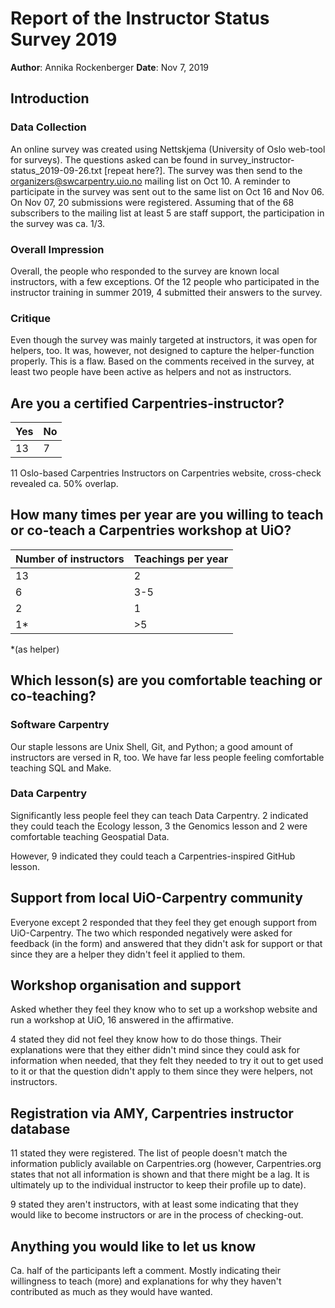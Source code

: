 # Report of the Instructor Status Survey 2019

**Author**: Annika Rockenberger
**Date**: Nov 7, 2019

## Introduction

### Data Collection

An online survey was created using Nettskjema (University of Oslo web-tool for surveys). The questions asked can be found in survey_instructor-status_2019-09-26.txt [repeat here?]. The survey was then send to the organizers@swcarpentry.uio.no mailing list on Oct 10. A reminder to participate in the survey was sent out to the same list on Oct 16 and Nov 06. On Nov 07, 20 submissions were registered. Assuming that of the 68 subscribers to the mailing list at least 5 are staff support, the participation in the survey was ca. 1/3.

### Overall Impression

Overall, the people who responded to the survey are known local instructors, with a few exceptions. Of the 12 people who participated in the instructor training in summer 2019, 4 submitted their answers to the survey.

### Critique

Even though the survey was mainly targeted at instructors, it was open for helpers, too. It was, however, not designed to capture the helper-function properly. This is a flaw. Based on the comments received in the survey, at least two people have been active as helpers and not as instructors.

## Are you a certified Carpentries-instructor?

|Yes|No|
|---|---|
|13|7|

11 Oslo-based Carpentries Instructors on Carpentries website, cross-check revealed ca. 50% overlap.

## How many times per year are you willing to teach or co-teach a Carpentries workshop at UiO?

|Number of instructors|Teachings per year|
|---|---|
|13|2|
|6|3-5|
|2|1|
|1*|>5|

*(as helper)

## Which lesson(s) are you comfortable teaching or co-teaching?

### Software Carpentry

Our staple lessons are Unix Shell, Git, and Python; a good amount of instructors are versed in R, too. We have far less people feeling comfortable teaching SQL and Make.
![]()

### Data Carpentry

Significantly less people feel they can teach Data Carpentry. 2 indicated they could teach the Ecology lesson, 3 the Genomics lesson and 2 were comfortable teaching Geospatial Data.

However, 9 indicated they could teach a Carpentries-inspired GitHub lesson.

## Support from local UiO-Carpentry community

Everyone except 2 responded that they feel they get enough support from UiO-Carpentry. The two which responded negatively were asked for feedback (in the form) and answered that they didn't ask for support or that since they are a helper they didn't feel it applied to them.

## Workshop organisation and support

Asked whether they feel they know who to set up a workshop website and run a workshop at UiO, 16 answered in the affirmative.

4 stated they did not feel they know how to do those things. Their explanations were that they either didn't mind since they could ask for information when needed, that they felt they needed to try it out to get used to it or that the question didn't apply to them since they were helpers, not instructors.

## Registration via AMY, Carpentries instructor database

11 stated they were registered. The list of people doesn't match the information publicly available on Carpentries.org (however, Carpentries.org states that not all information is shown and that there might be a lag. It is ultimately up to the individual instructor to keep their profile up to date).

9 stated they aren't instructors, with at least some indicating that they would like to become instructors or are in the process of checking-out.

## Anything you would like to let us know

Ca. half of the participants left a comment. Mostly indicating their willingness to teach (more) and explanations for why they haven't contributed as much as they would have wanted.
